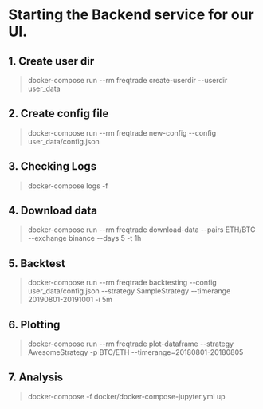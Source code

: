 # Starting the Backend service for our UI.

## 1. Create user dir

> docker-compose run --rm freqtrade create-userdir --userdir user_data

## 2. Create config file

> docker-compose run --rm freqtrade new-config --config user_data/config.json

## 3. Checking Logs

> docker-compose logs -f

## 4. Download data

> docker-compose run --rm freqtrade download-data --pairs ETH/BTC --exchange binance --days 5 -t 1h

## 5. Backtest

> docker-compose run --rm freqtrade backtesting --config user_data/config.json --strategy SampleStrategy --timerange 20190801-20191001 -i 5m

## 6. Plotting

> docker-compose run --rm freqtrade plot-dataframe --strategy AwesomeStrategy -p BTC/ETH --timerange=20180801-20180805

## 7. Analysis

> docker-compose -f docker/docker-compose-jupyter.yml up

